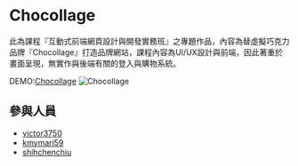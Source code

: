 # Chocollage
此為課程『互動式前端網頁設計與開發實務班』之專題作品，內容為替虛擬巧克力品牌『Chocollage』打造品牌網站，課程內容為UI/UX設計與前端，因此著重於畫面呈現，無實作與後端有關的登入與購物系統。
  
DEMO:[Chocollage](https://victor3750.github.io/chocollage_project/)
![Chocollage](chocollage.png)
## 參與人員
* [victor3750](https://github.com/victor3750)
* [kmymari59](https://github.com/kmymari59)
* [shihchenchiu](https://github.com/shihchenchiu)
